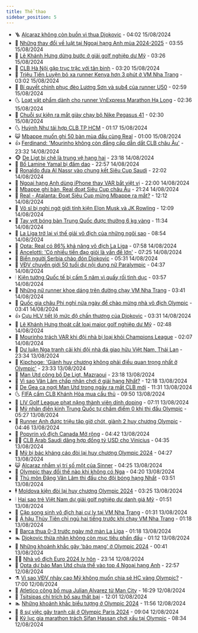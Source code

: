 ```yaml
---
title: Thể thao
sidebar_position: 5
---
```


<!-- vnexpress-the-thao:START -->
- 🪜 [Alcaraz không còn buồn vì thua Djokovic](https://vnexpress.net/alcaraz-khong-con-buon-vi-thua-djokovic-4781712.html) - 04:02 15/08/2024
- 🦩 [Những thay đổi về luật tại Ngoại hạng Anh mùa 2024-2025](https://vnexpress.net/nhung-thay-doi-ve-luat-tai-ngoai-hang-anh-mua-2024-2025-4781722.html) - 03:55 15/08/2024
- 🧰 [Lê Khánh Hưng dừng bước ở giải golf nghiệp dư Mỹ](https://vnexpress.net/le-khanh-hung-dung-buoc-o-giai-golf-nghiep-du-my-4781702.html) - 03:26 15/08/2024
- 🤗 [CLB Hà Nội gặp trục trặc với tân binh](https://vnexpress.net/clb-ha-noi-gap-truc-trac-voi-tan-binh-4781660.html) - 03:20 15/08/2024
- 🥳 [Triệu Tiến Luyện bỏ xa runner Kenya hơn 3 phút ở VM Nha Trang](https://vnexpress.net/trieu-tien-luyen-bo-xa-runner-kenya-hon-3-phut-o-vm-nha-trang-4781606.html) - 03:02 15/08/2024
- 🦣 [Bí quyết chinh phục đèo Lương Sơn và sub4 của runner U50](https://vnexpress.net/bi-quyet-chinh-phuc-deo-luong-son-va-sub4-cua-runner-u50-4781627.html) - 02:59 15/08/2024
- 🌜 [Loạt vật phẩm dành cho runner VnExpress Marathon Hạ Long](https://vnexpress.net/loat-vat-pham-danh-cho-runner-vnexpress-marathon-ha-long-4781428.html) - 02:36 15/08/2024
- 🫶 [Chuỗi sự kiện ra mắt giày chạy bộ Nike Pegasus 41](https://vnexpress.net/chuoi-su-kien-ra-mat-giay-chay-bo-nike-pegasus-41-4781438.html) - 02:30 15/08/2024
- 🌜 [Huỳnh Như tái hợp CLB TP HCM](https://vnexpress.net/huynh-nhu-tai-hop-clb-tp-hcm-4781604.html) - 01:17 15/08/2024
- 😺 [Mbappe muốn ghi 50 bàn mùa đầu cùng Real](https://vnexpress.net/mbappe-muon-ghi-50-ban-mua-dau-cung-real-4781589.html) - 01:00 15/08/2024
- 👍 [Ferdinand: &#39;Mourinho không còn đẳng cấp dẫn dắt CLB châu Âu&#39;](https://vnexpress.net/ferdinand-mourinho-khong-con-dang-cap-dan-dat-clb-chau-au-4780867.html) - 23:32 14/08/2024
- 🐵 [De Ligt bị chê là trung vệ hạng hai](https://vnexpress.net/de-ligt-bi-che-la-trung-ve-hang-hai-4781571.html) - 23:18 14/08/2024
- 💫 [Bố Lamine Yamal bị đâm dao](https://vnexpress.net/bo-lamine-yamal-bi-dam-dao-4781568.html) - 22:57 14/08/2024
- 🦆 [Ronaldo đưa Al Nassr vào chung kết Siêu Cup Saudi](https://vnexpress.net/ronaldo-dua-al-nassr-vao-chung-ket-sieu-cup-saudi-4781567.html) - 22:02 14/08/2024
- 🙉 [Ngoại hạng Anh dùng iPhone thay VAR bắt việt vị](https://vnexpress.net/ngoai-hang-anh-dung-iphone-thay-var-bat-viet-vi-4781556.html) - 22:00 14/08/2024
- 📝 [Mbappe ghi bàn, Real đoạt Siêu Cup châu Âu](https://vnexpress.net/mbappe-ghi-ban-real-doat-sieu-cup-chau-au-4781566.html) - 21:24 14/08/2024
- 💯 [Real - Atalanta: Đoạt Siêu Cup mừng Mbappe ra mắt?](https://vnexpress.net/real-atalanta-doat-sieu-cup-mung-mbappe-ra-mat-4781535.html) - 12:12 14/08/2024
- 🌈 [Võ sĩ bị nghi ngờ giới tính kiện Elon Musk và JK Rowling](https://vnexpress.net/vo-si-bi-nghi-ngo-gioi-tinh-kien-elon-musk-va-jk-rowling-4781534.html) - 12:09 14/08/2024
- 🦩 [Tay vợt bóng bàn Trung Quốc được thưởng 6 kg vàng](https://vnexpress.net/tay-vot-bong-ban-trung-quoc-duoc-thuong-6-kg-vang-4781522.html) - 11:34 14/08/2024
- 🐲 [La Liga trở lại vị thế giải vô địch của những ngôi sao](https://vnexpress.net/la-liga-tro-lai-vi-the-giai-vo-dich-cua-nhung-ngoi-sao-4781378.html) - 08:54 14/08/2024
- 🌁 [Opta: Real có 86% khả năng vô địch La Liga](https://vnexpress.net/opta-real-co-86-kha-nang-vo-dich-la-liga-4781237.html) - 07:58 14/08/2024
- 💯 [Ancelotti: &#39;Có nhiều tiền đạo giỏi là vấn đề lớn&#39;](https://vnexpress.net/ancelotti-co-nhieu-tien-dao-gioi-la-van-de-lon-4781257.html) - 07:25 14/08/2024
- 🌝 [Biển người Serbia chào đón Djokovic](https://vnexpress.net/bien-nguoi-serbia-chao-don-djokovic-4781368.html) - 05:31 14/08/2024
- 🤖 [VĐV chuyển giới 50 tuổi dự nội dung nữ Paralympic](https://vnexpress.net/vdv-chuyen-gioi-50-tuoi-du-noi-dung-nu-paralympic-4781273.html) - 04:37 14/08/2024
- 🕯 [Kiện tướng Quốc tế bị cấm 5 năm vì quấy rối tình dục](https://vnexpress.net/kien-tuong-quoc-te-bi-cam-5-nam-vi-quay-roi-tinh-duc-4781282.html) - 03:57 14/08/2024
- 🧰 [Những nữ runner khoe dáng trên đường chạy VM Nha Trang](https://vnexpress.net/nhung-nu-runner-khoe-dang-tren-duong-chay-vm-nha-trang-4780536.html) - 03:41 14/08/2024
- 🥳 [Quốc gia châu Phi nghỉ nửa ngày để chào mừng nhà vô địch Olympic](https://vnexpress.net/quoc-gia-chau-phi-nghi-nua-ngay-de-chao-mung-nha-vo-dich-olympic-4781322.html) - 03:41 14/08/2024
- 👍 [Cựu HLV tiết lộ mức độ chấn thương của Djokovic](https://vnexpress.net/cuu-hlv-tiet-lo-muc-do-chan-thuong-cua-djokovic-4781288.html) - 03:31 14/08/2024
- 💪 [Lê Khánh Hưng thoát cắt loại major golf nghiệp dư Mỹ](https://vnexpress.net/le-khanh-hung-thoat-cat-loai-major-golf-nghiep-du-my-4781233.html) - 02:48 14/08/2024
- 👹 [Mourinho trách VAR khi đội nhà bị loại khỏi Champions League](https://vnexpress.net/mourinho-trach-var-khi-doi-nha-bi-loai-khoi-champions-league-4781225.html) - 02:07 14/08/2024
- 🧰 [Dư luận Nga tranh cãi khi đội nhà đá giao hữu Việt Nam, Thái Lan](https://vnexpress.net/du-luan-nga-tranh-cai-khi-doi-nha-da-giao-huu-viet-nam-thai-lan-4781172.html) - 23:34 13/08/2024
- 🚀 [Kipchoge: &#39;Giành huy chương không phải điều quan trọng nhất ở Olympic&#39;](https://vnexpress.net/kipchoge-gianh-huy-chuong-khong-phai-dieu-quan-trong-nhat-o-olympic-4781182.html) - 23:33 13/08/2024
- 🎃 [Man Utd công bố De Ligt, Mazraoui](https://vnexpress.net/man-utd-cong-bo-de-ligt-mazraoui-4781179.html) - 23:18 13/08/2024
- 🧰 [Vì sao Văn Lâm chấp nhận chơi ở giải hạng Nhất?](https://vnexpress.net/vi-sao-van-lam-chap-nhan-choi-o-giai-hang-nhat-4781137.html) - 12:18 13/08/2024
- 👀 [De Gea ca ngợi Man Utd trong ngày ra mắt CLB mới](https://vnexpress.net/de-gea-ca-ngoi-man-utd-trong-ngay-ra-mat-clb-moi-4781098.html) - 11:31 13/08/2024
- 🌜 [FIFA cấm CLB Khánh Hòa mua cầu thủ](https://vnexpress.net/fifa-cam-clb-khanh-hoa-mua-cau-thu-4781095.html) - 09:50 13/08/2024
- 🫶 [LIV Golf League phạt nặng thành viên dính doping](https://vnexpress.net/liv-golf-league-phat-nang-thanh-vien-dinh-doping-4780980.html) - 07:11 13/08/2024
- 🦄 [Mỹ nhân điền kinh Trung Quốc tự chấm điểm 0 khi thi đấu Olympic](https://vnexpress.net/my-nhan-dien-kinh-trung-quoc-tu-cham-diem-0-khi-thi-dau-olympic-4780878.html) - 05:27 13/08/2024
- 🥳 [Runner Anh được triệu tập giờ chót, giành 2 huy chương Olympic](https://vnexpress.net/runner-anh-duoc-trieu-tap-gio-chot-gianh-2-huy-chuong-olympic-4780888.html) - 04:46 13/08/2024
- 🐲 [Popyrin vô địch Canada Mở rộng](https://vnexpress.net/popyrin-vo-dich-canada-mo-rong-4780924.html) - 04:42 13/08/2024
- 🧑‍🏫 [CLB Arab Saudi dâng hợp đồng tỷ USD cho Vinicius](https://vnexpress.net/clb-arab-saudi-dang-hop-dong-ty-usd-cho-vinicius-4780817.html) - 04:35 13/08/2024
- 🤔 [Mỹ bị bác kháng cáo đòi lại huy chương Olympic 2024](https://vnexpress.net/my-bi-bac-khang-cao-doi-lai-huy-chuong-olympic-2024-4780814.html) - 04:27 13/08/2024
- 😺 [Alcaraz nhắm vị trí số một của Sinner](https://vnexpress.net/alcaraz-nham-vi-tri-so-mot-cua-sinner-4780896.html) - 04:25 13/08/2024
- 💪 [Olympic thay đổi thế nào khi không có Nga](https://vnexpress.net/olympic-thay-doi-the-nao-khi-khong-co-nga-4780611.html) - 04:20 13/08/2024
- 💼 [Thủ môn Đặng Văn Lâm thi đấu cho đội bóng hạng Nhất](https://vnexpress.net/thu-mon-dang-van-lam-thi-dau-cho-doi-bong-hang-nhat-4780951.html) - 03:51 13/08/2024
- 🕴 [Moldova kiện đòi lại huy chương Olympic 2024](https://vnexpress.net/moldova-kien-doi-lai-huy-chuong-olympic-2024-4780797.html) - 03:25 13/08/2024
- 🕯 [Hai sao trẻ Việt Nam dự giải golf nghiệp dư danh giá Mỹ](https://vnexpress.net/hai-sao-tre-viet-nam-du-giai-golf-nghiep-du-danh-gia-my-4780795.html) - 01:51 13/08/2024
- 📝 [Cặp song sinh vô địch hai cự ly tại VM Nha Trang](https://vnexpress.net/cap-song-sinh-vo-dich-hai-cu-ly-tai-vm-nha-trang-4780205.html) - 01:31 13/08/2024
- 🧐 [Á hậu Thủy Tiên chỉ ngủ hai tiếng trước khi chạy VM Nha Trang](https://vnexpress.net/a-hau-thuy-tien-chi-ngu-hai-tieng-truoc-khi-chay-vm-nha-trang-4780031.html) - 01:18 13/08/2024
- 🙉 [Barca thua 0-3 trước ngày mở màn La Liga](https://vnexpress.net/barca-thua-0-3-truoc-ngay-mo-man-la-liga-4780777.html) - 01:18 13/08/2024
- 🏊 [Djokovic thừa nhận không còn mục tiêu phấn đấu](https://vnexpress.net/djokovic-thua-nhan-khong-con-muc-tieu-phan-dau-4780762.html) - 01:12 13/08/2024
- 🌊 [Những khoảnh khắc gây &#39;bão mạng&#39; ở Olympic 2024](https://vnexpress.net/nhung-khoanh-khac-gay-bao-mang-o-olympic-2024-4780742.html) - 00:41 13/08/2024
- 👨‍🏫 [Nhà vô địch Euro 2024 ly hôn](https://vnexpress.net/nha-vo-dich-euro-2024-ly-hon-4780748.html) - 23:14 12/08/2024
- 🥷 [Opta dự báo Man Utd chưa thể vào top 4 Ngoại hạng Anh](https://vnexpress.net/opta-du-bao-man-utd-chua-the-vao-top-4-ngoai-hang-anh-4780744.html) - 22:57 12/08/2024
- ⚗️ [Vì sao VĐV nhảy cao Mỹ không muốn chia sẻ HC vàng Olympic?](https://vnexpress.net/vi-sao-vdv-nhay-cao-my-khong-muon-chia-se-hc-vang-olympic-4780686.html) - 17:00 12/08/2024
- 🌮 [Atletico công bố mua Julian Alvarez từ Man City](https://vnexpress.net/atletico-cong-bo-mua-julian-alvarez-tu-man-city-4780733.html) - 16:29 12/08/2024
- 🤩 [Tsitsipas chỉ trích bố sau thất bại](https://vnexpress.net/tsitsipas-chi-trich-bo-sau-that-bai-4780674.html) - 12:01 12/08/2024
- 🏊 [Những khoảnh khắc biểu tượng ở Olympic 2024](https://vnexpress.net/nhung-khoanh-khac-bieu-tuong-o-olympic-2024-4780529.html) - 11:56 12/08/2024
- 🐎 [8 sự việc gây tranh cãi ở Olympic Paris 2024](https://vnexpress.net/8-su-viec-gay-tranh-cai-o-olympic-paris-2024-4780627.html) - 09:04 12/08/2024
- 💫 [Kỷ lục gia marathon trách Sifan Hassan chơi xấu tại Olympic](https://vnexpress.net/ky-luc-gia-marathon-trach-sifan-hassan-choi-xau-tai-olympic-4780634.html) - 08:34 12/08/2024<!-- vnexpress-the-thao:END -->
